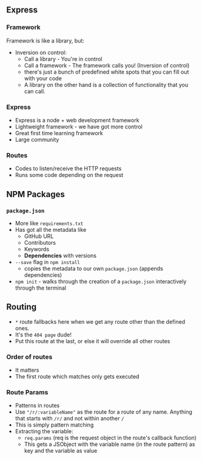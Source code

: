 ## Express

### Framework
Framework is like a library, but:
- Inversion on control:
    - Call a library - You're in control
    - Call a framework - The framework calls you! (Inversion of control)
    - there's just a bunch of predefined white spots that you can fill out with your code
    - A library on the other hand is a collection of functionality that you can call.

### Express
- Express is a node + web development framework
- Lightweight framework - we have got more control
- Great first time learning framework
- Large community

### Routes
- Codes to listen/receive the HTTP requests
- Runs some code depending on the request

## NPM Packages

### ```package.json```
- More like ```requirements.txt```
- Has got all the metadata like
    - GitHub URL
    - Contributors
    - Keywords
    - **Dependencies** with versions
- ```--save``` flag in ```npm install```
    - copies the metadata to our own ```package.json``` (appends dependencies)
- ```npm init``` - walks through the creation of a ```package.json``` interactively through the terminal

## Routing
- ```*``` route fallbacks here when we get any route other than the defined ones.
- It's the ```404 page``` dude!
- Put this route at the last, or else it will override all other routes

### Order of routes
- It matters
- The first route which matches only gets executed 

### Route Params
- Patterns in routes
- Use ```"/r/:variableName"``` as the route for a route of any name. Anything that starts with ```/r/``` and not within another ```/```
- This is simply pattern matching
- Extracting the variable:
    - ```req.params``` (req is the request object in the route's callback function)
    - This gets a JSObject with the variable name (in the route pattern) as key and the variable as value